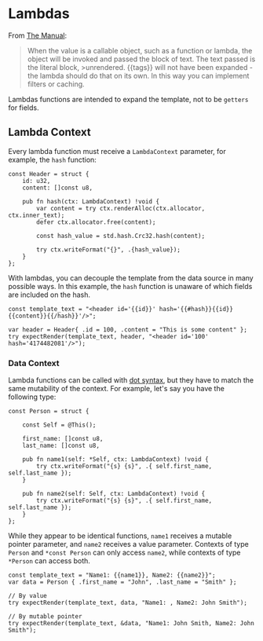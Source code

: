 # Lambdas

From [The Manual](https://mustache.github.io/mustache.5.html):

>When the value is a callable object, such as a function or lambda, the object will be invoked and passed the block of text. The text passed is the literal block, >unrendered. {{tags}} will not have been expanded - the lambda should do that on its own. In this way you can implement filters or caching.

Lambdas functions are intended to expand the template, not to be `getters` for fields.


## Lambda Context

Every lambda function must receive a `LambdaContext` parameter, for example, the `hash` function: 

```Zig
const Header = struct {
    id: u32,
    content: []const u8,

    pub fn hash(ctx: LambdaContext) !void {
        var content = try ctx.renderAlloc(ctx.allocator, ctx.inner_text);
        defer ctx.allocator.free(content);

        const hash_value = std.hash.Crc32.hash(content);

        try ctx.writeFormat("{}", .{hash_value});
    }
};
```

With lambdas, you can decouple the template from the data source in many possible ways.
In this example, the `hash` function is unaware of which fields are included on the hash.

```Zig
const template_text = "<header id='{{id}}' hash='{{#hash}}{{id}}{{content}}{{/hash}}'/>";

var header = Header{ .id = 100, .content = "This is some content" };
try expectRender(template_text, header, "<header id='100' hash='4174482081'/>");
```


### Data Context

Lambda functions can be called with [dot syntax](https://ziglang.org/documentation/master/#toc-struct), but they have to match the same mutability of the context. For example, let's say you have the following type:


```Zig
const Person = struct {

    const Self = @This();

    first_name: []const u8,
    last_name: []const u8,

    pub fn name1(self: *Self, ctx: LambdaContext) !void {
        try ctx.writeFormat("{s} {s}", .{ self.first_name, self.last_name });
    }

    pub fn name2(self: Self, ctx: LambdaContext) !void {
        try ctx.writeFormat("{s} {s}", .{ self.first_name, self.last_name });
    }
};
```

While they appear to be identical functions, `name1` receives a mutable pointer parameter, and `name2` receives a value parameter.
Contexts of type `Person` and `*const Person` can only access `name2`, while contexts of type `*Person` can access both.

```Zig
const template_text = "Name1: {{name1}}, Name2: {{name2}}";
var data = Person { .first_name = "John", .last_name = "Smith" };

// By value
try expectRender(template_text, data, "Name1: , Name2: John Smith");

// By mutable pointer                        
try expectRender(template_text, &data, "Name1: John Smith, Name2: John Smith");

```